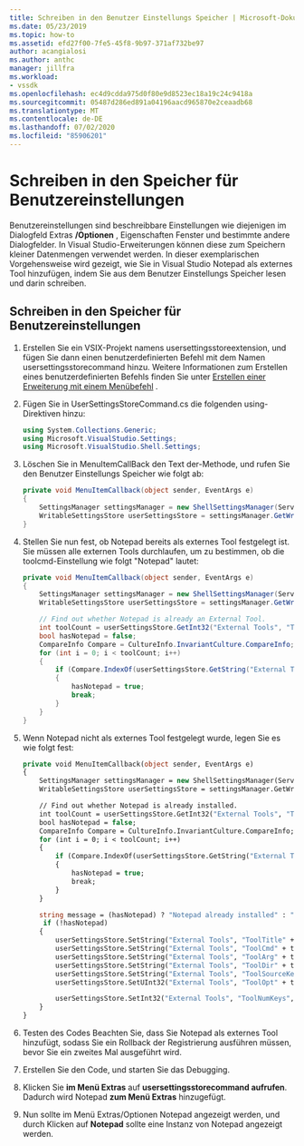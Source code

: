 ```yaml
---
title: Schreiben in den Benutzer Einstellungs Speicher | Microsoft-Dokumentation
ms.date: 05/23/2019
ms.topic: how-to
ms.assetid: efd27f00-7fe5-45f8-9b97-371af732be97
author: acangialosi
ms.author: anthc
manager: jillfra
ms.workload:
- vssdk
ms.openlocfilehash: ec4d9cdda975d0f80e9d8523ec18a19c24c9418a
ms.sourcegitcommit: 05487d286ed891a04196aacd965870e2ceaadb68
ms.translationtype: MT
ms.contentlocale: de-DE
ms.lasthandoff: 07/02/2020
ms.locfileid: "85906201"
---
```

# <a name="writing-to-the-user-settings-store"></a>Schreiben in den Speicher für Benutzereinstellungen
Benutzereinstellungen sind beschreibbare Einstellungen wie diejenigen im Dialogfeld Extras **/Optionen** , Eigenschaften Fenster und bestimmte andere Dialogfelder. In Visual Studio-Erweiterungen können diese zum Speichern kleiner Datenmengen verwendet werden. In dieser exemplarischen Vorgehensweise wird gezeigt, wie Sie in Visual Studio Notepad als externes Tool hinzufügen, indem Sie aus dem Benutzer Einstellungs Speicher lesen und darin schreiben.

## <a name="writing-to-the-user-settings-store"></a>Schreiben in den Speicher für Benutzereinstellungen

1. Erstellen Sie ein VSIX-Projekt namens usersettingsstoreextension, und fügen Sie dann einen benutzerdefinierten Befehl mit dem Namen usersettingsstorecommand hinzu. Weitere Informationen zum Erstellen eines benutzerdefinierten Befehls finden Sie unter [Erstellen einer Erweiterung mit einem Menübefehl](../extensibility/creating-an-extension-with-a-menu-command.md) .

2. Fügen Sie in UserSettingsStoreCommand.cs die folgenden using-Direktiven hinzu:

    ```csharp
    using System.Collections.Generic;
    using Microsoft.VisualStudio.Settings;
    using Microsoft.VisualStudio.Shell.Settings;
    ```

3. Löschen Sie in MenuItemCallBack den Text der-Methode, und rufen Sie den Benutzer Einstellungs Speicher wie folgt ab:

    ```csharp
    private void MenuItemCallback(object sender, EventArgs e)
    {
        SettingsManager settingsManager = new ShellSettingsManager(ServiceProvider);
        WritableSettingsStore userSettingsStore = settingsManager.GetWritableSettingsStore(SettingsScope.UserSettings);
    }
    ```

4. Stellen Sie nun fest, ob Notepad bereits als externes Tool festgelegt ist. Sie müssen alle externen Tools durchlaufen, um zu bestimmen, ob die toolcmd-Einstellung wie folgt "Notepad" lautet:

    ```csharp
    private void MenuItemCallback(object sender, EventArgs e)
    {
        SettingsManager settingsManager = new ShellSettingsManager(ServiceProvider);
        WritableSettingsStore userSettingsStore = settingsManager.GetWritableSettingsStore(SettingsScope.UserSettings);

        // Find out whether Notepad is already an External Tool.
        int toolCount = userSettingsStore.GetInt32("External Tools", "ToolNumKeys");
        bool hasNotepad = false;
        CompareInfo Compare = CultureInfo.InvariantCulture.CompareInfo;
        for (int i = 0; i < toolCount; i++)
        {
            if (Compare.IndexOf(userSettingsStore.GetString("External Tools", "ToolCmd" + i), "Notepad", CompareOptions.IgnoreCase) >= 0)
            {
                hasNotepad = true;
                break;
            }
        }
    }

    ```

5. Wenn Notepad nicht als externes Tool festgelegt wurde, legen Sie es wie folgt fest:

    ```vb
    private void MenuItemCallback(object sender, EventArgs e)
    {
        SettingsManager settingsManager = new ShellSettingsManager(ServiceProvider);
        WritableSettingsStore userSettingsStore = settingsManager.GetWritableSettingsStore(SettingsScope.UserSettings);

        // Find out whether Notepad is already installed.
        int toolCount = userSettingsStore.GetInt32("External Tools", "ToolNumKeys");
        bool hasNotepad = false;
        CompareInfo Compare = CultureInfo.InvariantCulture.CompareInfo;
        for (int i = 0; i < toolCount; i++)
        {
            if (Compare.IndexOf(userSettingsStore.GetString("External Tools", "ToolCmd" + i), "Notepad", CompareOptions.IgnoreCase) >= 0)
            {
                hasNotepad = true;
                break;
            }
        }

        string message = (hasNotepad) ? "Notepad already installed" : "Installing Notepad";
         if (!hasNotepad)
        {
            userSettingsStore.SetString("External Tools", "ToolTitle" + toolCount, "&Notepad");
            userSettingsStore.SetString("External Tools", "ToolCmd" + toolCount, "C:\\Windows\\notepad.exe");
            userSettingsStore.SetString("External Tools", "ToolArg" + toolCount, "");
            userSettingsStore.SetString("External Tools", "ToolDir" + toolCount, "$(ProjectDir)");
            userSettingsStore.SetString("External Tools", "ToolSourceKey" + toolCount, "");
            userSettingsStore.SetUInt32("External Tools", "ToolOpt" + toolCount, 0x00000011);

            userSettingsStore.SetInt32("External Tools", "ToolNumKeys", toolCount + 1);
        }
    }
    ```

6. Testen des Codes Beachten Sie, dass Sie Notepad als externes Tool hinzufügt, sodass Sie ein Rollback der Registrierung ausführen müssen, bevor Sie ein zweites Mal ausgeführt wird.

7. Erstellen Sie den Code, und starten Sie das Debugging.

8. Klicken Sie **im Menü Extras** auf **usersettingsstorecommand aufrufen**. Dadurch wird Notepad **zum Menü Extras** hinzugefügt.

9. Nun sollte im Menü Extras/Optionen Notepad angezeigt werden, und durch Klicken auf **Notepad** sollte eine Instanz von Notepad angezeigt werden.
